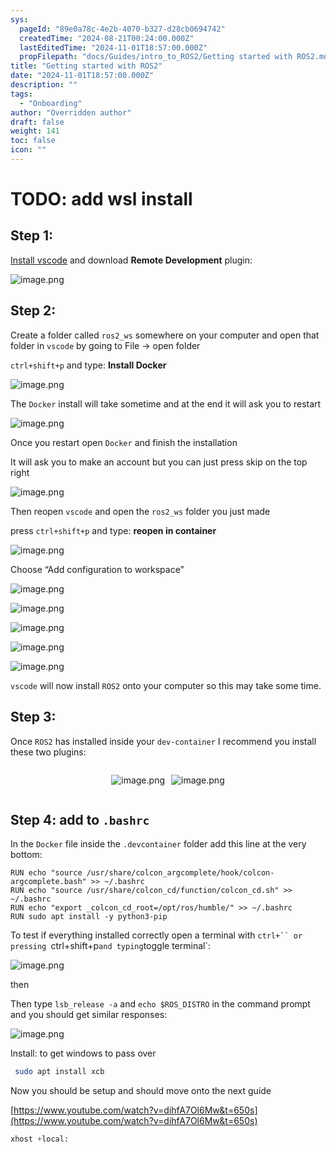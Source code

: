 ```yaml
---
sys:
  pageId: "89e0a78c-4e2b-4070-b327-d28cb0694742"
  createdTime: "2024-08-21T00:24:00.000Z"
  lastEditedTime: "2024-11-01T18:57:00.000Z"
  propFilepath: "docs/Guides/intro_to_ROS2/Getting started with ROS2.md"
title: "Getting started with ROS2"
date: "2024-11-01T18:57:00.000Z"
description: ""
tags:
  - "Onboarding"
author: "Overridden author"
draft: false
weight: 141
toc: false
icon: ""
---
```


# TODO: add wsl install

## Step 1:

[Install vscode](https://code.visualstudio.com/download) and download **Remote Development** plugin:

![image.png](https://prod-files-secure.s3.us-west-2.amazonaws.com/d518164a-d88e-44d1-a4ee-3adb3bd8bce0/efb52993-1881-4a40-b95e-6f020334f022/image.png?X-Amz-Algorithm=AWS4-HMAC-SHA256&X-Amz-Content-Sha256=UNSIGNED-PAYLOAD&X-Amz-Credential=ASIAZI2LB466RRD2R6FU%2F20250306%2Fus-west-2%2Fs3%2Faws4_request&X-Amz-Date=20250306T003741Z&X-Amz-Expires=3600&X-Amz-Security-Token=IQoJb3JpZ2luX2VjENj%2F%2F%2F%2F%2F%2F%2F%2F%2F%2FwEaCXVzLXdlc3QtMiJGMEQCIHTsE7eZmrJ27EhAYvVrdlvqMnkZWNlTxl9gpiO09VYoAiBW%2BHrOZ9h8EnHZoFfAADYbqW%2BcKn2EFEgzxLus1ZCYIir%2FAwghEAAaDDYzNzQyMzE4MzgwNSIMVvhPU3qTBF4y0OxIKtwD2IrJvhpu5%2FApu9qw2%2BxXtzJ3QH64G5EKPqWGEBtOCHjdRRWQ%2FWsMgg%2FzT7C9%2BbKyNXTKzyErMqSr9IuoTfJFPHEW2H2LTUZehf0pailEEW4l7K4uL7UlFP%2BfdKFQaGvvhlrpizfIEZ9sN3yjYXpXbE658zpeVDh3RltxVVXiJAnCx8yBqon%2BpXQaixVjq5uY0UFXJV30tCfJRLufW7PQ33ox3bakBtOxRhPbKT0K%2BoCdNIjHwhqmP26HiNpFWSkJWQKwmLl400uW5aLh237CpifKfb7V4v9OgufkDMi2scyPj%2BD46IEOfngFSxdNyQ%2FCKo224WRh16yGxpFijXpF1aPCmj2V1H71Vdc%2Fw1vYakCp1pkqmyU%2FBMmpWMlsx%2Bm%2BhCSvErs0ztayLc0EUl0jD8zaanzQW0%2Bmu7V4yEuk549t3k0lQpi0E4jkqE5FJx23KnjR0b4FXyq%2BBpSPGqYHN3KoAm1k%2FT%2FQsxCDLSOKIOUaF6TEEBSqMNhe7J%2BecxcHuMPZAMmDeEGnDlk48h5ZDGi8xxNpzGbSpdEsp4%2FR3rnSy7Oj0geL4ejoWuOi%2Fm9rr%2B3dUSMAkzAYHZALK6MYyBIRh6SGqtny2f30BGvaSkLAZK8fSuNad3kYsMkw28ajvgY6pgFN9GQkvXE0srZO%2Bf3St6y5bozCdvAIWh6e1qciTtA2mzD%2FqDf2WD8%2BPjhGOrQV%2BCpfc2ReaYRm2qd0dEPkjViJhcoZZLSykp8n3w6Bnez%2BeFBz9Pzm05eB1%2BcsVXz0MvloSWizYmB7yHPdnzDdEO5RwgSSGO1TtLkL1bsVKxFYLynw8Y%2BFPjjfy9%2Flhg%2BUA8TVYcmAIAQ0aLz9AN4Nakc8cpemQMyB&X-Amz-Signature=728e62cdd551fe41c6cb785a871a0f2c1c3f9685b2c31a9e4cf3f510d4adaadf&X-Amz-SignedHeaders=host&x-id=GetObject)

## Step 2:

Create a folder called `ros2_ws` somewhere on your computer and open that folder in `vscode` by going to File → open folder 

`ctrl+shift+p` and type: **Install Docker**

![image.png](https://prod-files-secure.s3.us-west-2.amazonaws.com/d518164a-d88e-44d1-a4ee-3adb3bd8bce0/2269dc0e-1cd5-47ff-bceb-c04ad9b2eab0/image.png?X-Amz-Algorithm=AWS4-HMAC-SHA256&X-Amz-Content-Sha256=UNSIGNED-PAYLOAD&X-Amz-Credential=ASIAZI2LB466RRD2R6FU%2F20250306%2Fus-west-2%2Fs3%2Faws4_request&X-Amz-Date=20250306T003741Z&X-Amz-Expires=3600&X-Amz-Security-Token=IQoJb3JpZ2luX2VjENj%2F%2F%2F%2F%2F%2F%2F%2F%2F%2FwEaCXVzLXdlc3QtMiJGMEQCIHTsE7eZmrJ27EhAYvVrdlvqMnkZWNlTxl9gpiO09VYoAiBW%2BHrOZ9h8EnHZoFfAADYbqW%2BcKn2EFEgzxLus1ZCYIir%2FAwghEAAaDDYzNzQyMzE4MzgwNSIMVvhPU3qTBF4y0OxIKtwD2IrJvhpu5%2FApu9qw2%2BxXtzJ3QH64G5EKPqWGEBtOCHjdRRWQ%2FWsMgg%2FzT7C9%2BbKyNXTKzyErMqSr9IuoTfJFPHEW2H2LTUZehf0pailEEW4l7K4uL7UlFP%2BfdKFQaGvvhlrpizfIEZ9sN3yjYXpXbE658zpeVDh3RltxVVXiJAnCx8yBqon%2BpXQaixVjq5uY0UFXJV30tCfJRLufW7PQ33ox3bakBtOxRhPbKT0K%2BoCdNIjHwhqmP26HiNpFWSkJWQKwmLl400uW5aLh237CpifKfb7V4v9OgufkDMi2scyPj%2BD46IEOfngFSxdNyQ%2FCKo224WRh16yGxpFijXpF1aPCmj2V1H71Vdc%2Fw1vYakCp1pkqmyU%2FBMmpWMlsx%2Bm%2BhCSvErs0ztayLc0EUl0jD8zaanzQW0%2Bmu7V4yEuk549t3k0lQpi0E4jkqE5FJx23KnjR0b4FXyq%2BBpSPGqYHN3KoAm1k%2FT%2FQsxCDLSOKIOUaF6TEEBSqMNhe7J%2BecxcHuMPZAMmDeEGnDlk48h5ZDGi8xxNpzGbSpdEsp4%2FR3rnSy7Oj0geL4ejoWuOi%2Fm9rr%2B3dUSMAkzAYHZALK6MYyBIRh6SGqtny2f30BGvaSkLAZK8fSuNad3kYsMkw28ajvgY6pgFN9GQkvXE0srZO%2Bf3St6y5bozCdvAIWh6e1qciTtA2mzD%2FqDf2WD8%2BPjhGOrQV%2BCpfc2ReaYRm2qd0dEPkjViJhcoZZLSykp8n3w6Bnez%2BeFBz9Pzm05eB1%2BcsVXz0MvloSWizYmB7yHPdnzDdEO5RwgSSGO1TtLkL1bsVKxFYLynw8Y%2BFPjjfy9%2Flhg%2BUA8TVYcmAIAQ0aLz9AN4Nakc8cpemQMyB&X-Amz-Signature=60e1eeae5fb407eb2e948f25ea8a1258ca4069cc105ca462bc4c4302ada82630&X-Amz-SignedHeaders=host&x-id=GetObject)

The `Docker` install will take sometime and at the end it will ask you to restart

![image.png](https://prod-files-secure.s3.us-west-2.amazonaws.com/d518164a-d88e-44d1-a4ee-3adb3bd8bce0/ed233f78-be33-4b1f-b89c-9c346c0e961e/image.png?X-Amz-Algorithm=AWS4-HMAC-SHA256&X-Amz-Content-Sha256=UNSIGNED-PAYLOAD&X-Amz-Credential=ASIAZI2LB466RRD2R6FU%2F20250306%2Fus-west-2%2Fs3%2Faws4_request&X-Amz-Date=20250306T003741Z&X-Amz-Expires=3600&X-Amz-Security-Token=IQoJb3JpZ2luX2VjENj%2F%2F%2F%2F%2F%2F%2F%2F%2F%2FwEaCXVzLXdlc3QtMiJGMEQCIHTsE7eZmrJ27EhAYvVrdlvqMnkZWNlTxl9gpiO09VYoAiBW%2BHrOZ9h8EnHZoFfAADYbqW%2BcKn2EFEgzxLus1ZCYIir%2FAwghEAAaDDYzNzQyMzE4MzgwNSIMVvhPU3qTBF4y0OxIKtwD2IrJvhpu5%2FApu9qw2%2BxXtzJ3QH64G5EKPqWGEBtOCHjdRRWQ%2FWsMgg%2FzT7C9%2BbKyNXTKzyErMqSr9IuoTfJFPHEW2H2LTUZehf0pailEEW4l7K4uL7UlFP%2BfdKFQaGvvhlrpizfIEZ9sN3yjYXpXbE658zpeVDh3RltxVVXiJAnCx8yBqon%2BpXQaixVjq5uY0UFXJV30tCfJRLufW7PQ33ox3bakBtOxRhPbKT0K%2BoCdNIjHwhqmP26HiNpFWSkJWQKwmLl400uW5aLh237CpifKfb7V4v9OgufkDMi2scyPj%2BD46IEOfngFSxdNyQ%2FCKo224WRh16yGxpFijXpF1aPCmj2V1H71Vdc%2Fw1vYakCp1pkqmyU%2FBMmpWMlsx%2Bm%2BhCSvErs0ztayLc0EUl0jD8zaanzQW0%2Bmu7V4yEuk549t3k0lQpi0E4jkqE5FJx23KnjR0b4FXyq%2BBpSPGqYHN3KoAm1k%2FT%2FQsxCDLSOKIOUaF6TEEBSqMNhe7J%2BecxcHuMPZAMmDeEGnDlk48h5ZDGi8xxNpzGbSpdEsp4%2FR3rnSy7Oj0geL4ejoWuOi%2Fm9rr%2B3dUSMAkzAYHZALK6MYyBIRh6SGqtny2f30BGvaSkLAZK8fSuNad3kYsMkw28ajvgY6pgFN9GQkvXE0srZO%2Bf3St6y5bozCdvAIWh6e1qciTtA2mzD%2FqDf2WD8%2BPjhGOrQV%2BCpfc2ReaYRm2qd0dEPkjViJhcoZZLSykp8n3w6Bnez%2BeFBz9Pzm05eB1%2BcsVXz0MvloSWizYmB7yHPdnzDdEO5RwgSSGO1TtLkL1bsVKxFYLynw8Y%2BFPjjfy9%2Flhg%2BUA8TVYcmAIAQ0aLz9AN4Nakc8cpemQMyB&X-Amz-Signature=220de4bef0c49577bcf69f9a04f76f66aa6e2aee3684aca83ab0ac32565b003e&X-Amz-SignedHeaders=host&x-id=GetObject)

Once you restart open `Docker` and finish the installation

It will ask you to make an account but you can just press skip on the top right

![image.png](https://prod-files-secure.s3.us-west-2.amazonaws.com/d518164a-d88e-44d1-a4ee-3adb3bd8bce0/21010ad9-1659-4fd9-9f59-9932a09b2a3d/image.png?X-Amz-Algorithm=AWS4-HMAC-SHA256&X-Amz-Content-Sha256=UNSIGNED-PAYLOAD&X-Amz-Credential=ASIAZI2LB466RRD2R6FU%2F20250306%2Fus-west-2%2Fs3%2Faws4_request&X-Amz-Date=20250306T003741Z&X-Amz-Expires=3600&X-Amz-Security-Token=IQoJb3JpZ2luX2VjENj%2F%2F%2F%2F%2F%2F%2F%2F%2F%2FwEaCXVzLXdlc3QtMiJGMEQCIHTsE7eZmrJ27EhAYvVrdlvqMnkZWNlTxl9gpiO09VYoAiBW%2BHrOZ9h8EnHZoFfAADYbqW%2BcKn2EFEgzxLus1ZCYIir%2FAwghEAAaDDYzNzQyMzE4MzgwNSIMVvhPU3qTBF4y0OxIKtwD2IrJvhpu5%2FApu9qw2%2BxXtzJ3QH64G5EKPqWGEBtOCHjdRRWQ%2FWsMgg%2FzT7C9%2BbKyNXTKzyErMqSr9IuoTfJFPHEW2H2LTUZehf0pailEEW4l7K4uL7UlFP%2BfdKFQaGvvhlrpizfIEZ9sN3yjYXpXbE658zpeVDh3RltxVVXiJAnCx8yBqon%2BpXQaixVjq5uY0UFXJV30tCfJRLufW7PQ33ox3bakBtOxRhPbKT0K%2BoCdNIjHwhqmP26HiNpFWSkJWQKwmLl400uW5aLh237CpifKfb7V4v9OgufkDMi2scyPj%2BD46IEOfngFSxdNyQ%2FCKo224WRh16yGxpFijXpF1aPCmj2V1H71Vdc%2Fw1vYakCp1pkqmyU%2FBMmpWMlsx%2Bm%2BhCSvErs0ztayLc0EUl0jD8zaanzQW0%2Bmu7V4yEuk549t3k0lQpi0E4jkqE5FJx23KnjR0b4FXyq%2BBpSPGqYHN3KoAm1k%2FT%2FQsxCDLSOKIOUaF6TEEBSqMNhe7J%2BecxcHuMPZAMmDeEGnDlk48h5ZDGi8xxNpzGbSpdEsp4%2FR3rnSy7Oj0geL4ejoWuOi%2Fm9rr%2B3dUSMAkzAYHZALK6MYyBIRh6SGqtny2f30BGvaSkLAZK8fSuNad3kYsMkw28ajvgY6pgFN9GQkvXE0srZO%2Bf3St6y5bozCdvAIWh6e1qciTtA2mzD%2FqDf2WD8%2BPjhGOrQV%2BCpfc2ReaYRm2qd0dEPkjViJhcoZZLSykp8n3w6Bnez%2BeFBz9Pzm05eB1%2BcsVXz0MvloSWizYmB7yHPdnzDdEO5RwgSSGO1TtLkL1bsVKxFYLynw8Y%2BFPjjfy9%2Flhg%2BUA8TVYcmAIAQ0aLz9AN4Nakc8cpemQMyB&X-Amz-Signature=500acacd50144b009add106b95228b10cd5a37c8a60f738cbd1c190f2d957517&X-Amz-SignedHeaders=host&x-id=GetObject)

Then reopen `vscode` and open the `ros2_ws` folder you just made

press `ctrl+shift+p` and type: **reopen in container**

![image.png](https://prod-files-secure.s3.us-west-2.amazonaws.com/d518164a-d88e-44d1-a4ee-3adb3bd8bce0/4e93b8c2-41ad-488c-8095-c74205196118/image.png?X-Amz-Algorithm=AWS4-HMAC-SHA256&X-Amz-Content-Sha256=UNSIGNED-PAYLOAD&X-Amz-Credential=ASIAZI2LB466RRD2R6FU%2F20250306%2Fus-west-2%2Fs3%2Faws4_request&X-Amz-Date=20250306T003741Z&X-Amz-Expires=3600&X-Amz-Security-Token=IQoJb3JpZ2luX2VjENj%2F%2F%2F%2F%2F%2F%2F%2F%2F%2FwEaCXVzLXdlc3QtMiJGMEQCIHTsE7eZmrJ27EhAYvVrdlvqMnkZWNlTxl9gpiO09VYoAiBW%2BHrOZ9h8EnHZoFfAADYbqW%2BcKn2EFEgzxLus1ZCYIir%2FAwghEAAaDDYzNzQyMzE4MzgwNSIMVvhPU3qTBF4y0OxIKtwD2IrJvhpu5%2FApu9qw2%2BxXtzJ3QH64G5EKPqWGEBtOCHjdRRWQ%2FWsMgg%2FzT7C9%2BbKyNXTKzyErMqSr9IuoTfJFPHEW2H2LTUZehf0pailEEW4l7K4uL7UlFP%2BfdKFQaGvvhlrpizfIEZ9sN3yjYXpXbE658zpeVDh3RltxVVXiJAnCx8yBqon%2BpXQaixVjq5uY0UFXJV30tCfJRLufW7PQ33ox3bakBtOxRhPbKT0K%2BoCdNIjHwhqmP26HiNpFWSkJWQKwmLl400uW5aLh237CpifKfb7V4v9OgufkDMi2scyPj%2BD46IEOfngFSxdNyQ%2FCKo224WRh16yGxpFijXpF1aPCmj2V1H71Vdc%2Fw1vYakCp1pkqmyU%2FBMmpWMlsx%2Bm%2BhCSvErs0ztayLc0EUl0jD8zaanzQW0%2Bmu7V4yEuk549t3k0lQpi0E4jkqE5FJx23KnjR0b4FXyq%2BBpSPGqYHN3KoAm1k%2FT%2FQsxCDLSOKIOUaF6TEEBSqMNhe7J%2BecxcHuMPZAMmDeEGnDlk48h5ZDGi8xxNpzGbSpdEsp4%2FR3rnSy7Oj0geL4ejoWuOi%2Fm9rr%2B3dUSMAkzAYHZALK6MYyBIRh6SGqtny2f30BGvaSkLAZK8fSuNad3kYsMkw28ajvgY6pgFN9GQkvXE0srZO%2Bf3St6y5bozCdvAIWh6e1qciTtA2mzD%2FqDf2WD8%2BPjhGOrQV%2BCpfc2ReaYRm2qd0dEPkjViJhcoZZLSykp8n3w6Bnez%2BeFBz9Pzm05eB1%2BcsVXz0MvloSWizYmB7yHPdnzDdEO5RwgSSGO1TtLkL1bsVKxFYLynw8Y%2BFPjjfy9%2Flhg%2BUA8TVYcmAIAQ0aLz9AN4Nakc8cpemQMyB&X-Amz-Signature=0d21943e037e113fe704a433002ee229d365fc498ad1185054230bc8cac9cb5e&X-Amz-SignedHeaders=host&x-id=GetObject)

Choose “Add configuration to workspace”

![image.png](https://prod-files-secure.s3.us-west-2.amazonaws.com/d518164a-d88e-44d1-a4ee-3adb3bd8bce0/9560b282-5060-4989-ba37-97e7b2c22476/image.png?X-Amz-Algorithm=AWS4-HMAC-SHA256&X-Amz-Content-Sha256=UNSIGNED-PAYLOAD&X-Amz-Credential=ASIAZI2LB466RRD2R6FU%2F20250306%2Fus-west-2%2Fs3%2Faws4_request&X-Amz-Date=20250306T003741Z&X-Amz-Expires=3600&X-Amz-Security-Token=IQoJb3JpZ2luX2VjENj%2F%2F%2F%2F%2F%2F%2F%2F%2F%2FwEaCXVzLXdlc3QtMiJGMEQCIHTsE7eZmrJ27EhAYvVrdlvqMnkZWNlTxl9gpiO09VYoAiBW%2BHrOZ9h8EnHZoFfAADYbqW%2BcKn2EFEgzxLus1ZCYIir%2FAwghEAAaDDYzNzQyMzE4MzgwNSIMVvhPU3qTBF4y0OxIKtwD2IrJvhpu5%2FApu9qw2%2BxXtzJ3QH64G5EKPqWGEBtOCHjdRRWQ%2FWsMgg%2FzT7C9%2BbKyNXTKzyErMqSr9IuoTfJFPHEW2H2LTUZehf0pailEEW4l7K4uL7UlFP%2BfdKFQaGvvhlrpizfIEZ9sN3yjYXpXbE658zpeVDh3RltxVVXiJAnCx8yBqon%2BpXQaixVjq5uY0UFXJV30tCfJRLufW7PQ33ox3bakBtOxRhPbKT0K%2BoCdNIjHwhqmP26HiNpFWSkJWQKwmLl400uW5aLh237CpifKfb7V4v9OgufkDMi2scyPj%2BD46IEOfngFSxdNyQ%2FCKo224WRh16yGxpFijXpF1aPCmj2V1H71Vdc%2Fw1vYakCp1pkqmyU%2FBMmpWMlsx%2Bm%2BhCSvErs0ztayLc0EUl0jD8zaanzQW0%2Bmu7V4yEuk549t3k0lQpi0E4jkqE5FJx23KnjR0b4FXyq%2BBpSPGqYHN3KoAm1k%2FT%2FQsxCDLSOKIOUaF6TEEBSqMNhe7J%2BecxcHuMPZAMmDeEGnDlk48h5ZDGi8xxNpzGbSpdEsp4%2FR3rnSy7Oj0geL4ejoWuOi%2Fm9rr%2B3dUSMAkzAYHZALK6MYyBIRh6SGqtny2f30BGvaSkLAZK8fSuNad3kYsMkw28ajvgY6pgFN9GQkvXE0srZO%2Bf3St6y5bozCdvAIWh6e1qciTtA2mzD%2FqDf2WD8%2BPjhGOrQV%2BCpfc2ReaYRm2qd0dEPkjViJhcoZZLSykp8n3w6Bnez%2BeFBz9Pzm05eB1%2BcsVXz0MvloSWizYmB7yHPdnzDdEO5RwgSSGO1TtLkL1bsVKxFYLynw8Y%2BFPjjfy9%2Flhg%2BUA8TVYcmAIAQ0aLz9AN4Nakc8cpemQMyB&X-Amz-Signature=925069e0e2ad07e649963016c1eda3ee084319e6e15a3e4d3511ee93e8ceef86&X-Amz-SignedHeaders=host&x-id=GetObject)

![image.png](https://prod-files-secure.s3.us-west-2.amazonaws.com/d518164a-d88e-44d1-a4ee-3adb3bd8bce0/2ee63f81-886b-48e8-a553-dc6e5eac99e4/image.png?X-Amz-Algorithm=AWS4-HMAC-SHA256&X-Amz-Content-Sha256=UNSIGNED-PAYLOAD&X-Amz-Credential=ASIAZI2LB466RRD2R6FU%2F20250306%2Fus-west-2%2Fs3%2Faws4_request&X-Amz-Date=20250306T003741Z&X-Amz-Expires=3600&X-Amz-Security-Token=IQoJb3JpZ2luX2VjENj%2F%2F%2F%2F%2F%2F%2F%2F%2F%2FwEaCXVzLXdlc3QtMiJGMEQCIHTsE7eZmrJ27EhAYvVrdlvqMnkZWNlTxl9gpiO09VYoAiBW%2BHrOZ9h8EnHZoFfAADYbqW%2BcKn2EFEgzxLus1ZCYIir%2FAwghEAAaDDYzNzQyMzE4MzgwNSIMVvhPU3qTBF4y0OxIKtwD2IrJvhpu5%2FApu9qw2%2BxXtzJ3QH64G5EKPqWGEBtOCHjdRRWQ%2FWsMgg%2FzT7C9%2BbKyNXTKzyErMqSr9IuoTfJFPHEW2H2LTUZehf0pailEEW4l7K4uL7UlFP%2BfdKFQaGvvhlrpizfIEZ9sN3yjYXpXbE658zpeVDh3RltxVVXiJAnCx8yBqon%2BpXQaixVjq5uY0UFXJV30tCfJRLufW7PQ33ox3bakBtOxRhPbKT0K%2BoCdNIjHwhqmP26HiNpFWSkJWQKwmLl400uW5aLh237CpifKfb7V4v9OgufkDMi2scyPj%2BD46IEOfngFSxdNyQ%2FCKo224WRh16yGxpFijXpF1aPCmj2V1H71Vdc%2Fw1vYakCp1pkqmyU%2FBMmpWMlsx%2Bm%2BhCSvErs0ztayLc0EUl0jD8zaanzQW0%2Bmu7V4yEuk549t3k0lQpi0E4jkqE5FJx23KnjR0b4FXyq%2BBpSPGqYHN3KoAm1k%2FT%2FQsxCDLSOKIOUaF6TEEBSqMNhe7J%2BecxcHuMPZAMmDeEGnDlk48h5ZDGi8xxNpzGbSpdEsp4%2FR3rnSy7Oj0geL4ejoWuOi%2Fm9rr%2B3dUSMAkzAYHZALK6MYyBIRh6SGqtny2f30BGvaSkLAZK8fSuNad3kYsMkw28ajvgY6pgFN9GQkvXE0srZO%2Bf3St6y5bozCdvAIWh6e1qciTtA2mzD%2FqDf2WD8%2BPjhGOrQV%2BCpfc2ReaYRm2qd0dEPkjViJhcoZZLSykp8n3w6Bnez%2BeFBz9Pzm05eB1%2BcsVXz0MvloSWizYmB7yHPdnzDdEO5RwgSSGO1TtLkL1bsVKxFYLynw8Y%2BFPjjfy9%2Flhg%2BUA8TVYcmAIAQ0aLz9AN4Nakc8cpemQMyB&X-Amz-Signature=26d6ab6d1fe2ab7af9da66efdfc865168bb67489b9fc1ee0e8b438bd10c78bf6&X-Amz-SignedHeaders=host&x-id=GetObject)

![image.png](https://prod-files-secure.s3.us-west-2.amazonaws.com/d518164a-d88e-44d1-a4ee-3adb3bd8bce0/ae1580b2-b048-407e-aed9-b584224a7a04/image.png?X-Amz-Algorithm=AWS4-HMAC-SHA256&X-Amz-Content-Sha256=UNSIGNED-PAYLOAD&X-Amz-Credential=ASIAZI2LB466RRD2R6FU%2F20250306%2Fus-west-2%2Fs3%2Faws4_request&X-Amz-Date=20250306T003741Z&X-Amz-Expires=3600&X-Amz-Security-Token=IQoJb3JpZ2luX2VjENj%2F%2F%2F%2F%2F%2F%2F%2F%2F%2FwEaCXVzLXdlc3QtMiJGMEQCIHTsE7eZmrJ27EhAYvVrdlvqMnkZWNlTxl9gpiO09VYoAiBW%2BHrOZ9h8EnHZoFfAADYbqW%2BcKn2EFEgzxLus1ZCYIir%2FAwghEAAaDDYzNzQyMzE4MzgwNSIMVvhPU3qTBF4y0OxIKtwD2IrJvhpu5%2FApu9qw2%2BxXtzJ3QH64G5EKPqWGEBtOCHjdRRWQ%2FWsMgg%2FzT7C9%2BbKyNXTKzyErMqSr9IuoTfJFPHEW2H2LTUZehf0pailEEW4l7K4uL7UlFP%2BfdKFQaGvvhlrpizfIEZ9sN3yjYXpXbE658zpeVDh3RltxVVXiJAnCx8yBqon%2BpXQaixVjq5uY0UFXJV30tCfJRLufW7PQ33ox3bakBtOxRhPbKT0K%2BoCdNIjHwhqmP26HiNpFWSkJWQKwmLl400uW5aLh237CpifKfb7V4v9OgufkDMi2scyPj%2BD46IEOfngFSxdNyQ%2FCKo224WRh16yGxpFijXpF1aPCmj2V1H71Vdc%2Fw1vYakCp1pkqmyU%2FBMmpWMlsx%2Bm%2BhCSvErs0ztayLc0EUl0jD8zaanzQW0%2Bmu7V4yEuk549t3k0lQpi0E4jkqE5FJx23KnjR0b4FXyq%2BBpSPGqYHN3KoAm1k%2FT%2FQsxCDLSOKIOUaF6TEEBSqMNhe7J%2BecxcHuMPZAMmDeEGnDlk48h5ZDGi8xxNpzGbSpdEsp4%2FR3rnSy7Oj0geL4ejoWuOi%2Fm9rr%2B3dUSMAkzAYHZALK6MYyBIRh6SGqtny2f30BGvaSkLAZK8fSuNad3kYsMkw28ajvgY6pgFN9GQkvXE0srZO%2Bf3St6y5bozCdvAIWh6e1qciTtA2mzD%2FqDf2WD8%2BPjhGOrQV%2BCpfc2ReaYRm2qd0dEPkjViJhcoZZLSykp8n3w6Bnez%2BeFBz9Pzm05eB1%2BcsVXz0MvloSWizYmB7yHPdnzDdEO5RwgSSGO1TtLkL1bsVKxFYLynw8Y%2BFPjjfy9%2Flhg%2BUA8TVYcmAIAQ0aLz9AN4Nakc8cpemQMyB&X-Amz-Signature=54795bd812252e25dd8e5d1e6125ad69bcbb6534c0e51c7c0d9a5bb1f7149348&X-Amz-SignedHeaders=host&x-id=GetObject)

![image.png](https://prod-files-secure.s3.us-west-2.amazonaws.com/d518164a-d88e-44d1-a4ee-3adb3bd8bce0/53255b28-f75e-430f-b9e3-c0ac8577e42b/image.png?X-Amz-Algorithm=AWS4-HMAC-SHA256&X-Amz-Content-Sha256=UNSIGNED-PAYLOAD&X-Amz-Credential=ASIAZI2LB466RRD2R6FU%2F20250306%2Fus-west-2%2Fs3%2Faws4_request&X-Amz-Date=20250306T003741Z&X-Amz-Expires=3600&X-Amz-Security-Token=IQoJb3JpZ2luX2VjENj%2F%2F%2F%2F%2F%2F%2F%2F%2F%2FwEaCXVzLXdlc3QtMiJGMEQCIHTsE7eZmrJ27EhAYvVrdlvqMnkZWNlTxl9gpiO09VYoAiBW%2BHrOZ9h8EnHZoFfAADYbqW%2BcKn2EFEgzxLus1ZCYIir%2FAwghEAAaDDYzNzQyMzE4MzgwNSIMVvhPU3qTBF4y0OxIKtwD2IrJvhpu5%2FApu9qw2%2BxXtzJ3QH64G5EKPqWGEBtOCHjdRRWQ%2FWsMgg%2FzT7C9%2BbKyNXTKzyErMqSr9IuoTfJFPHEW2H2LTUZehf0pailEEW4l7K4uL7UlFP%2BfdKFQaGvvhlrpizfIEZ9sN3yjYXpXbE658zpeVDh3RltxVVXiJAnCx8yBqon%2BpXQaixVjq5uY0UFXJV30tCfJRLufW7PQ33ox3bakBtOxRhPbKT0K%2BoCdNIjHwhqmP26HiNpFWSkJWQKwmLl400uW5aLh237CpifKfb7V4v9OgufkDMi2scyPj%2BD46IEOfngFSxdNyQ%2FCKo224WRh16yGxpFijXpF1aPCmj2V1H71Vdc%2Fw1vYakCp1pkqmyU%2FBMmpWMlsx%2Bm%2BhCSvErs0ztayLc0EUl0jD8zaanzQW0%2Bmu7V4yEuk549t3k0lQpi0E4jkqE5FJx23KnjR0b4FXyq%2BBpSPGqYHN3KoAm1k%2FT%2FQsxCDLSOKIOUaF6TEEBSqMNhe7J%2BecxcHuMPZAMmDeEGnDlk48h5ZDGi8xxNpzGbSpdEsp4%2FR3rnSy7Oj0geL4ejoWuOi%2Fm9rr%2B3dUSMAkzAYHZALK6MYyBIRh6SGqtny2f30BGvaSkLAZK8fSuNad3kYsMkw28ajvgY6pgFN9GQkvXE0srZO%2Bf3St6y5bozCdvAIWh6e1qciTtA2mzD%2FqDf2WD8%2BPjhGOrQV%2BCpfc2ReaYRm2qd0dEPkjViJhcoZZLSykp8n3w6Bnez%2BeFBz9Pzm05eB1%2BcsVXz0MvloSWizYmB7yHPdnzDdEO5RwgSSGO1TtLkL1bsVKxFYLynw8Y%2BFPjjfy9%2Flhg%2BUA8TVYcmAIAQ0aLz9AN4Nakc8cpemQMyB&X-Amz-Signature=70ffe63e3e98734f10c95549264c540b392221b507e69ec9c4831b783f2b590a&X-Amz-SignedHeaders=host&x-id=GetObject)

![image.png](https://prod-files-secure.s3.us-west-2.amazonaws.com/d518164a-d88e-44d1-a4ee-3adb3bd8bce0/7c562767-5af9-4ffb-97d1-327bcdf4ee00/image.png?X-Amz-Algorithm=AWS4-HMAC-SHA256&X-Amz-Content-Sha256=UNSIGNED-PAYLOAD&X-Amz-Credential=ASIAZI2LB466RRD2R6FU%2F20250306%2Fus-west-2%2Fs3%2Faws4_request&X-Amz-Date=20250306T003741Z&X-Amz-Expires=3600&X-Amz-Security-Token=IQoJb3JpZ2luX2VjENj%2F%2F%2F%2F%2F%2F%2F%2F%2F%2FwEaCXVzLXdlc3QtMiJGMEQCIHTsE7eZmrJ27EhAYvVrdlvqMnkZWNlTxl9gpiO09VYoAiBW%2BHrOZ9h8EnHZoFfAADYbqW%2BcKn2EFEgzxLus1ZCYIir%2FAwghEAAaDDYzNzQyMzE4MzgwNSIMVvhPU3qTBF4y0OxIKtwD2IrJvhpu5%2FApu9qw2%2BxXtzJ3QH64G5EKPqWGEBtOCHjdRRWQ%2FWsMgg%2FzT7C9%2BbKyNXTKzyErMqSr9IuoTfJFPHEW2H2LTUZehf0pailEEW4l7K4uL7UlFP%2BfdKFQaGvvhlrpizfIEZ9sN3yjYXpXbE658zpeVDh3RltxVVXiJAnCx8yBqon%2BpXQaixVjq5uY0UFXJV30tCfJRLufW7PQ33ox3bakBtOxRhPbKT0K%2BoCdNIjHwhqmP26HiNpFWSkJWQKwmLl400uW5aLh237CpifKfb7V4v9OgufkDMi2scyPj%2BD46IEOfngFSxdNyQ%2FCKo224WRh16yGxpFijXpF1aPCmj2V1H71Vdc%2Fw1vYakCp1pkqmyU%2FBMmpWMlsx%2Bm%2BhCSvErs0ztayLc0EUl0jD8zaanzQW0%2Bmu7V4yEuk549t3k0lQpi0E4jkqE5FJx23KnjR0b4FXyq%2BBpSPGqYHN3KoAm1k%2FT%2FQsxCDLSOKIOUaF6TEEBSqMNhe7J%2BecxcHuMPZAMmDeEGnDlk48h5ZDGi8xxNpzGbSpdEsp4%2FR3rnSy7Oj0geL4ejoWuOi%2Fm9rr%2B3dUSMAkzAYHZALK6MYyBIRh6SGqtny2f30BGvaSkLAZK8fSuNad3kYsMkw28ajvgY6pgFN9GQkvXE0srZO%2Bf3St6y5bozCdvAIWh6e1qciTtA2mzD%2FqDf2WD8%2BPjhGOrQV%2BCpfc2ReaYRm2qd0dEPkjViJhcoZZLSykp8n3w6Bnez%2BeFBz9Pzm05eB1%2BcsVXz0MvloSWizYmB7yHPdnzDdEO5RwgSSGO1TtLkL1bsVKxFYLynw8Y%2BFPjjfy9%2Flhg%2BUA8TVYcmAIAQ0aLz9AN4Nakc8cpemQMyB&X-Amz-Signature=f95da2c23c176aa8ebaae42afb7943a5e76eb23eb1c28dcc8f8735067d93f18c&X-Amz-SignedHeaders=host&x-id=GetObject)

`vscode` will now install `ROS2` onto your computer so this may take some time.

## Step 3:

Once `ROS2` has installed inside your `dev-container` I recommend you install these two plugins:

<div style="display: flex;flex-direction: row; column-gap:10px; max-width: 630px;justify-content: center;">
<div>

![image.png](https://prod-files-secure.s3.us-west-2.amazonaws.com/d518164a-d88e-44d1-a4ee-3adb3bd8bce0/3fc3d550-5a54-4ba1-ba6b-faa01cdb7369/image.png?X-Amz-Algorithm=AWS4-HMAC-SHA256&X-Amz-Content-Sha256=UNSIGNED-PAYLOAD&X-Amz-Credential=ASIAZI2LB466U6WCWXMO%2F20250306%2Fus-west-2%2Fs3%2Faws4_request&X-Amz-Date=20250306T003744Z&X-Amz-Expires=3600&X-Amz-Security-Token=IQoJb3JpZ2luX2VjENj%2F%2F%2F%2F%2F%2F%2F%2F%2F%2FwEaCXVzLXdlc3QtMiJHMEUCIFeqaG0HCYLhcDNA1RO9x0oySdTLzPZWH8zgMG1OxOmuAiEA6S%2F%2BgH46TmP9QcX1fDfYCQv5yccAOvSA5OTb6UFJ8BYq%2FwMIIRAAGgw2Mzc0MjMxODM4MDUiDNwOMefwkmcWDOyQcyrcA0k%2FfRRDGiNv47l5Ll7GNpeBuJ6lLZoJL84T3ZgaFJIZoWGGBv8CB2CsLiyufZ80lEziMQkYZUMKfamroGrWvxvNZcBQSDLnmQI%2BGfgMKHCFoX%2Fl9KB4xPZJX0T76mS9tyyJ6Bmcv5ziYExaqdclkSVphKUoodVpe%2FlZIICCl81ce4BUI%2BUi9Suj8oJai8Pd9L5VLcPpiFknXS2QkO%2FfM%2BI6PnAa8Jiom2wXzL%2FCKayQkLikWgi8OStlmi2jtrcFKCgTzIU0Ge6s9hpqlPgD%2FqQ0YcIStpY0hGVPJ6gQ5bWAs16V0kbnUH7XGo8IzcF3AsWiLvB%2Fvymp7gpxOTRQr0bvEkby4VlmVJ1pYxM5Lk%2Fz5oVySc%2FwCyLeIdPGMcU6Pz9n2hgUjFDwDha2abviU4cNIkgKfScFc%2BtpZZMiY7J9JVFfpsXiB3boTjj0POeZqygbXpIWf1s920vRf8rh9BLLLm1ayGp2VEcpP8lilSV57U0wogAlZxx4RbZfKroKSAP1WlTGNrdOd0l8sRnf3XJ%2FaazMAPOQv0aGpEMktyKY93RChjTrm99e12TV4%2Ba2affFDaZ9QgsEuTk1U11thDrE44b2tRF2byE5WDuFyFs9JSbEOpQfc0vvbx7qMKTHo74GOqUBdItQ2sIPIhi7QQC7ms%2FX0mXxNWSg%2F1RF3%2FO5hpTmd9bZ9uwRvzNiXzC3ad8s2zn6GaBKHmHnpI0aSqThuGClFUmqC7Zy6XltQCn2TXmHtmy6A4oWjd5PluPIrXxd%2FNen8Tl5WueaPz5WGMWK3BmIoEDs33gKh4Yf3BauG1CxcaBSqrSaUXjGZjnqF1bV8PnlWBZAPIF3lMqDo%2F3Ogw81P3kE3mtb&X-Amz-Signature=ea6608268e50561424a3094e30e7ab1599c701c45cff59d172faa95fd2830a77&X-Amz-SignedHeaders=host&x-id=GetObject)

</div>
<div>

![image.png](https://prod-files-secure.s3.us-west-2.amazonaws.com/d518164a-d88e-44d1-a4ee-3adb3bd8bce0/d994cc66-13c2-4093-a5a3-f84cf4601a82/image.png?X-Amz-Algorithm=AWS4-HMAC-SHA256&X-Amz-Content-Sha256=UNSIGNED-PAYLOAD&X-Amz-Credential=ASIAZI2LB4665Y2KVSH2%2F20250306%2Fus-west-2%2Fs3%2Faws4_request&X-Amz-Date=20250306T003745Z&X-Amz-Expires=3600&X-Amz-Security-Token=IQoJb3JpZ2luX2VjENj%2F%2F%2F%2F%2F%2F%2F%2F%2F%2FwEaCXVzLXdlc3QtMiJGMEQCIGHIUrzVbu5JCKLhvQ09vpL%2FoUiUh6sX3kQOF4V3C6taAiAPzWR3jOBMQDxcEBQaqXYaHLsdGyht3q4OiE4gRnMMXCr%2FAwghEAAaDDYzNzQyMzE4MzgwNSIMeH%2Bz7wsXVMGxQp4OKtwDdHnWJ%2FjdGEEqtYHOYYM2EcOdH7NUlUB5pbx6PRG0D9R5AKwl3DqPchXoOVmwG0eyAthcfOT6iAeDFXxbAe3aAR9xf6OWP0ahbXPUMNQ9QfVI1KK7QatZvqPjEWgWYHYH6bXCImwg0ofXFS0yJL1KBoPFxMXrNFBDPJ0dIGA7pApW3XgpuGTyqg1fKVOaeUPGd1gaigqyRYHfhAy4Y3Joo37ZzT9NJF1wmYbK5APXB1j4gSU7Isz4Il7sMXOnVJ%2B%2FwvkdnOT8z6doo4PbyVOXp1e0Ni0vTvenxagYVsqkMq4OfJlK7FGShIIKFHFfut%2BkS0zkQWDSXG2PNALEb4h9KZf7Otv5XhD0qH4slWyRvSSzOgP4p00iSfcJ8PA99RCtthyb9nVLDJWddK6HMsLeF1jHj33ynS9BqWsfu%2FOCK8vBsOy12RabPwCv5oCQq78TdrLMbCTxnSvbGkxfLcp%2F56KZSTaskZB%2F%2Fs0846l8Ut7s5yos6XuekUL%2BjVMVpXxpjj85DwsBwtnL9lj7y%2Fi9ye73H6DqXFJcCJR0iIWGu%2Bb8f%2FqGCv4pfj3Eirwr9x9fpKmgACo%2BFR5Atta9hxSb1ElcoufLIGtv6Ro5omVP%2F%2F4Hnu%2FNWrYzs%2B8G%2B1Uw3MajvgY6pgErDslyxKJKl0MBRhj3oH7LiWARerx67GzJlEQCW7mSgjWyDIwYoJCWoZSlbO8J0qihFg1vmZzFflGo3BaZfCu6R8QoKXpNISdM9eDtrGzUfYed%2FypeEQeW89rv4nJ1qjZD9l%2BPl6OWSwXwmiuh9cj5nNkzIsE9RWwyxs%2FjjM40%2FFAIQrp8tcr62igYFo9MG%2BbCkW04uFW%2BNfo17PgBM%2F8IesNndww3&X-Amz-Signature=d4d80f6edb17d222a46005181c15f449bc4671d625dde53ade7c7fdd7acdb824&X-Amz-SignedHeaders=host&x-id=GetObject)

</div>
</div>

## Step 4: add to `.bashrc`

In the `Docker` file inside the `.devcontainer` folder add this line at the very bottom: 

```docker
RUN echo "source /usr/share/colcon_argcomplete/hook/colcon-argcomplete.bash" >> ~/.bashrc
RUN echo "source /usr/share/colcon_cd/function/colcon_cd.sh" >> ~/.bashrc
RUN echo "export _colcon_cd_root=/opt/ros/humble/" >> ~/.bashrc
RUN sudo apt install -y python3-pip 
```

To test if everything installed correctly open a terminal with `ctrl+`` or pressing `ctrl+shift+p` and typing `toggle terminal`:

![image.png](https://prod-files-secure.s3.us-west-2.amazonaws.com/d518164a-d88e-44d1-a4ee-3adb3bd8bce0/6a4943d8-b04e-4c02-9a58-775f3384d1a5/image.png?X-Amz-Algorithm=AWS4-HMAC-SHA256&X-Amz-Content-Sha256=UNSIGNED-PAYLOAD&X-Amz-Credential=ASIAZI2LB466RRD2R6FU%2F20250306%2Fus-west-2%2Fs3%2Faws4_request&X-Amz-Date=20250306T003741Z&X-Amz-Expires=3600&X-Amz-Security-Token=IQoJb3JpZ2luX2VjENj%2F%2F%2F%2F%2F%2F%2F%2F%2F%2FwEaCXVzLXdlc3QtMiJGMEQCIHTsE7eZmrJ27EhAYvVrdlvqMnkZWNlTxl9gpiO09VYoAiBW%2BHrOZ9h8EnHZoFfAADYbqW%2BcKn2EFEgzxLus1ZCYIir%2FAwghEAAaDDYzNzQyMzE4MzgwNSIMVvhPU3qTBF4y0OxIKtwD2IrJvhpu5%2FApu9qw2%2BxXtzJ3QH64G5EKPqWGEBtOCHjdRRWQ%2FWsMgg%2FzT7C9%2BbKyNXTKzyErMqSr9IuoTfJFPHEW2H2LTUZehf0pailEEW4l7K4uL7UlFP%2BfdKFQaGvvhlrpizfIEZ9sN3yjYXpXbE658zpeVDh3RltxVVXiJAnCx8yBqon%2BpXQaixVjq5uY0UFXJV30tCfJRLufW7PQ33ox3bakBtOxRhPbKT0K%2BoCdNIjHwhqmP26HiNpFWSkJWQKwmLl400uW5aLh237CpifKfb7V4v9OgufkDMi2scyPj%2BD46IEOfngFSxdNyQ%2FCKo224WRh16yGxpFijXpF1aPCmj2V1H71Vdc%2Fw1vYakCp1pkqmyU%2FBMmpWMlsx%2Bm%2BhCSvErs0ztayLc0EUl0jD8zaanzQW0%2Bmu7V4yEuk549t3k0lQpi0E4jkqE5FJx23KnjR0b4FXyq%2BBpSPGqYHN3KoAm1k%2FT%2FQsxCDLSOKIOUaF6TEEBSqMNhe7J%2BecxcHuMPZAMmDeEGnDlk48h5ZDGi8xxNpzGbSpdEsp4%2FR3rnSy7Oj0geL4ejoWuOi%2Fm9rr%2B3dUSMAkzAYHZALK6MYyBIRh6SGqtny2f30BGvaSkLAZK8fSuNad3kYsMkw28ajvgY6pgFN9GQkvXE0srZO%2Bf3St6y5bozCdvAIWh6e1qciTtA2mzD%2FqDf2WD8%2BPjhGOrQV%2BCpfc2ReaYRm2qd0dEPkjViJhcoZZLSykp8n3w6Bnez%2BeFBz9Pzm05eB1%2BcsVXz0MvloSWizYmB7yHPdnzDdEO5RwgSSGO1TtLkL1bsVKxFYLynw8Y%2BFPjjfy9%2Flhg%2BUA8TVYcmAIAQ0aLz9AN4Nakc8cpemQMyB&X-Amz-Signature=a883e4235801e7e24d6f75999141f0d9fd20ad722e9c78e29ab5d750fc55c3ee&X-Amz-SignedHeaders=host&x-id=GetObject)

then 

Then type `lsb_release -a` and `echo $ROS_DISTRO` in the command prompt and you should get similar responses:

![image.png](https://prod-files-secure.s3.us-west-2.amazonaws.com/d518164a-d88e-44d1-a4ee-3adb3bd8bce0/3e635dec-a805-4e85-8b9e-d000e5b71a4e/image.png?X-Amz-Algorithm=AWS4-HMAC-SHA256&X-Amz-Content-Sha256=UNSIGNED-PAYLOAD&X-Amz-Credential=ASIAZI2LB466RRD2R6FU%2F20250306%2Fus-west-2%2Fs3%2Faws4_request&X-Amz-Date=20250306T003741Z&X-Amz-Expires=3600&X-Amz-Security-Token=IQoJb3JpZ2luX2VjENj%2F%2F%2F%2F%2F%2F%2F%2F%2F%2FwEaCXVzLXdlc3QtMiJGMEQCIHTsE7eZmrJ27EhAYvVrdlvqMnkZWNlTxl9gpiO09VYoAiBW%2BHrOZ9h8EnHZoFfAADYbqW%2BcKn2EFEgzxLus1ZCYIir%2FAwghEAAaDDYzNzQyMzE4MzgwNSIMVvhPU3qTBF4y0OxIKtwD2IrJvhpu5%2FApu9qw2%2BxXtzJ3QH64G5EKPqWGEBtOCHjdRRWQ%2FWsMgg%2FzT7C9%2BbKyNXTKzyErMqSr9IuoTfJFPHEW2H2LTUZehf0pailEEW4l7K4uL7UlFP%2BfdKFQaGvvhlrpizfIEZ9sN3yjYXpXbE658zpeVDh3RltxVVXiJAnCx8yBqon%2BpXQaixVjq5uY0UFXJV30tCfJRLufW7PQ33ox3bakBtOxRhPbKT0K%2BoCdNIjHwhqmP26HiNpFWSkJWQKwmLl400uW5aLh237CpifKfb7V4v9OgufkDMi2scyPj%2BD46IEOfngFSxdNyQ%2FCKo224WRh16yGxpFijXpF1aPCmj2V1H71Vdc%2Fw1vYakCp1pkqmyU%2FBMmpWMlsx%2Bm%2BhCSvErs0ztayLc0EUl0jD8zaanzQW0%2Bmu7V4yEuk549t3k0lQpi0E4jkqE5FJx23KnjR0b4FXyq%2BBpSPGqYHN3KoAm1k%2FT%2FQsxCDLSOKIOUaF6TEEBSqMNhe7J%2BecxcHuMPZAMmDeEGnDlk48h5ZDGi8xxNpzGbSpdEsp4%2FR3rnSy7Oj0geL4ejoWuOi%2Fm9rr%2B3dUSMAkzAYHZALK6MYyBIRh6SGqtny2f30BGvaSkLAZK8fSuNad3kYsMkw28ajvgY6pgFN9GQkvXE0srZO%2Bf3St6y5bozCdvAIWh6e1qciTtA2mzD%2FqDf2WD8%2BPjhGOrQV%2BCpfc2ReaYRm2qd0dEPkjViJhcoZZLSykp8n3w6Bnez%2BeFBz9Pzm05eB1%2BcsVXz0MvloSWizYmB7yHPdnzDdEO5RwgSSGO1TtLkL1bsVKxFYLynw8Y%2BFPjjfy9%2Flhg%2BUA8TVYcmAIAQ0aLz9AN4Nakc8cpemQMyB&X-Amz-Signature=10f16961f2314bce8483d25806af6f2ddd397a7d3f643e7d5036720d36665527&X-Amz-SignedHeaders=host&x-id=GetObject)

Install:  to get windows to pass over

```bash
 sudo apt install xcb
```

Now you should be setup and should move onto the next guide 

[https://www.youtube.com/watch?v=dihfA7Ol6Mw&t=650s](https://www.youtube.com/watch?v=dihfA7Ol6Mw&t=650s)

```python
xhost +local:
```
